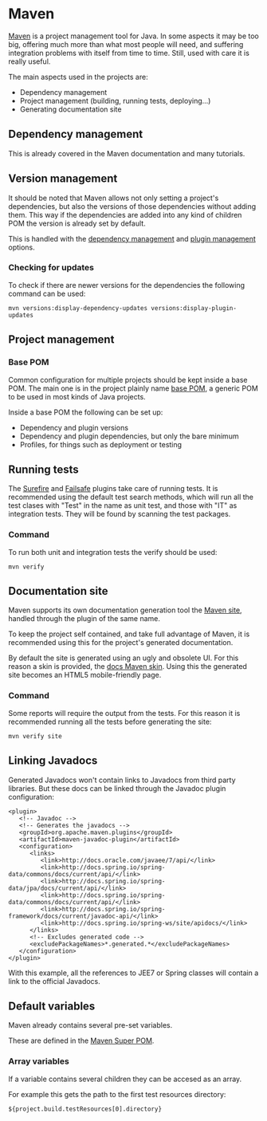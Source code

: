 # Maven

[Maven][maven] is a project management tool for Java. In some aspects it may be too big, offering much more than what most people will need, and suffering integration problems with itself from time to time. Still, used with care it is really useful.

The main aspects used in the projects are:
- Dependency management
- Project management (building, running tests, deploying...)
- Generating documentation site

## Dependency management

This is already covered in the Maven documentation and many tutorials.

## Version management

It should be noted that Maven allows not only setting a project's dependencies, but also the versions of those dependencies without adding them. This way if the dependencies are added into any kind of children POM the version is already set by default.

This is handled with the [dependency management][maven_dependency_management] and [plugin management][maven_plugin_management] options.

### Checking for updates

To check if there are newer versions for the dependencies the following command can be used:

```
mvn versions:display-dependency-updates versions:display-plugin-updates
```

## Project management

### Base POM

Common configuration for multiple projects should be kept inside a base POM. The main one is in the project plainly name [base POM][base_pom], a generic POM to be used in most kinds of Java projects.

Inside a base POM the following can be set up:
- Dependency and plugin versions
- Dependency and plugin dependencies, but only the bare minimum
- Profiles, for things such as deployment or testing

## Running tests

The [Surefire][surefire] and [Failsafe][failsafe] plugins take care of running tests. It is recommended using the default test search methods, which will run all the test clases with "Test" in the name as unit test, and those with "IT" as integration tests. They will be found by scanning the test packages.

### Command

To run both unit and integration tests the verify should be used:

```
mvn verify
```

## Documentation site

Maven supports its own documentation generation tool the [Maven site][maven_site], handled through the plugin of the same name.

To keep the project self contained, and take full advantage of Maven, it is recommended using this for the project's generated documentation.

By default the site is generated using an ugly and obsolete UI. For this reason a skin is provided, the [docs Maven skin][docs_maven_skin]. Using this the generated site becomes an HTML5 mobile-friendly page.

### Command

Some reports will require the output from the tests. For this reason it is recommended running all the tests before generating the site:

```
mvn verify site
```

## Linking Javadocs

Generated Javadocs won't contain links to Javadocs from third party libraries. But these docs can be linked through the Javadoc plugin configuration:

```
<plugin>
   <!-- Javadoc -->
   <!-- Generates the javadocs -->
   <groupId>org.apache.maven.plugins</groupId>
   <artifactId>maven-javadoc-plugin</artifactId>
   <configuration>
      <links>
         <link>http://docs.oracle.com/javaee/7/api/</link>
         <link>http://docs.spring.io/spring-data/commons/docs/current/api/</link>
         <link>http://docs.spring.io/spring-data/jpa/docs/current/api/</link>
         <link>http://docs.spring.io/spring-data/commons/docs/current/api/</link>
         <link>http://docs.spring.io/spring-framework/docs/current/javadoc-api/</link>
         <link>http://docs.spring.io/spring-ws/site/apidocs/</link>
      </links>
      <!-- Excludes generated code -->
      <excludePackageNames>*.generated.*</excludePackageNames>
   </configuration>
</plugin>
```

With this example, all the references to JEE7 or Spring classes will contain a link to the official Javadocs.

## Default variables

Maven already contains several pre-set variables.

These are defined in the [Maven Super POM][maven_super_pom].

### Array variables

If a variable contains several children they can be accesed as an array.

For example this gets the path to the first test resources directory:

```
${project.build.testResources[0].directory}
```

[base_pom]: https://github.com/Bernardo-MG/base-pom
[docs_maven_skin]: https://github.com/Bernardo-MG/docs-maven-skin
[failsafe]: http://maven.apache.org/surefire/maven-failsafe-plugin/
[maven]: https://maven.apache.org/
[maven_super_pom]: https://maven.apache.org/pom.html#The_Super_POM
[maven_dependency_management]: https://maven.apache.org/guides/introduction/introduction-to-dependency-mechanism.html#Dependency_Management
[maven_plugin_management]: https://maven.apache.org/pom.html#Plugin_Management
[maven_site]: https://maven.apache.org/plugins/maven-site-plugin/
[surefire]: http://maven.apache.org/surefire/maven-surefire-plugin/
